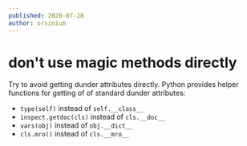 ```yaml
---
published: 2020-07-28
author: orsinium
---
```


# don't use magic methods directly

Try to avoid getting dunder attributes directly. Python provides helper functions for getting of of standard dunder attributes:

- `type(self)` instead of `self.__class__`
- `inspect.getdoc(cls)` instead of `cls.__doc__`
- `vars(obj)` instead of `obj.__dict__`
- `cls.mro()` instead of `cls.__mro__`
